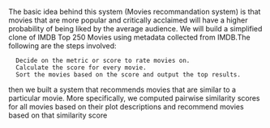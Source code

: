 The basic idea behind this system (Movies recommandation system) is that movies that are more popular and critically acclaimed will have a higher probability of being liked by the average audience.
We will build a simplified clone of IMDB Top 250 Movies using metadata collected from IMDB.The following are the steps involved:

      Decide on the metric or score to rate movies on.
      Calculate the score for every movie.
      Sort the movies based on the score and output the top results.
      
then we built a system that recommends movies that are similar to a particular movie. More specifically, we computed pairwise similarity scores for all movies based on their plot descriptions and recommend movies based on that similarity score
